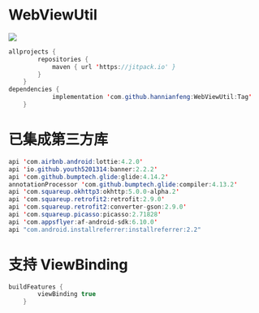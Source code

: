 # WebViewUtil
[![](https://jitpack.io/v/hannianfneg/WebViewUtil.svg)](https://jitpack.io/#hannianfneg/WebViewUtil)
```java
allprojects {
		repositories {
			maven { url 'https://jitpack.io' }
		}
	}
dependencies {
	        implementation 'com.github.hannianfeng:WebViewUtil:Tag'
	}
```
# 已集成第三方库
```java
api 'com.airbnb.android:lottie:4.2.0'
api 'io.github.youth5201314:banner:2.2.2'
api 'com.github.bumptech.glide:glide:4.14.2'
annotationProcessor 'com.github.bumptech.glide:compiler:4.13.2'
api 'com.squareup.okhttp3:okhttp:5.0.0-alpha.2'
api 'com.squareup.retrofit2:retrofit:2.9.0'
api 'com.squareup.retrofit2:converter-gson:2.9.0'
api 'com.squareup.picasso:picasso:2.71828'
api 'com.appsflyer:af-android-sdk:6.10.0'
api "com.android.installreferrer:installreferrer:2.2"
```
# 支持 ViewBinding
```java
buildFeatures {
        viewBinding true
    }
